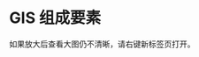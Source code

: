 
# GIS 组成要素

如果放大后查看大图仍不清晰，请右键新标签页打开。
<img :src="$withBase('/images/gis-component.png')" class="my-img">
<!-- <a data-fancybox title="xx" href="../.vuepress/public/images/gis-component.png">![xx]($withBase('/images/gis-component.png'))</a> -->

